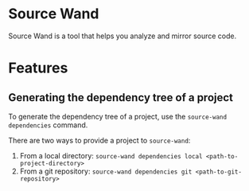 # Source Wand
Source Wand is a tool that helps you analyze and mirror source code.

# Features
## Generating the dependency tree of a project
To generate the dependency tree of a project, use the `source-wand dependencies` command.

There are two ways to provide a project to `source-wand`:

1. From a local directory: `source-wand dependencies local <path-to-project-directory>`
2. From a git repository: `source-wand dependencies git <path-to-git-repository>`
